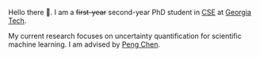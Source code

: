 Hello there 👋. I am a ~~first-year~~ second-year PhD student in [CSE](https://cse.gatech.edu/) at [Georgia Tech](https://www.gatech.edu/).

My current research focuses on uncertainty quantification for scientific machine learning. I am advised by [Peng Chen](https://faculty.cc.gatech.edu/~pchen402/index.html).

